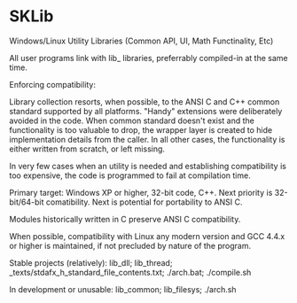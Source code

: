 # SKLib

Windows/Linux Utility Libraries (Common API, UI, Math Functinality, Etc)

All user programs link with lib_<something> libraries, preferrably compiled-in at the same time.

Enforcing compatibility:

Library collection resorts, when possible, to the ANSI C and C++ common standard supported by all platforms. "Handy" extensions were deliberately avoided in the code. When common standard doesn't exist and the functionality is too valuable to drop, the wrapper layer is created to hide implementation details from the caller. In all other cases, the functionality is either written from scratch, or left missing.

In very few cases when an utility is needed and establishing compatibility is too expensive, the code is programmed to fail at compilation time.

Primary target: Windows XP or higher, 32-bit code, C++. Next priority is 32-bit/64-bit comatibility. Next is potential for portability to ANSI C.

Modules historically written in C preserve ANSI C compatibility.

When possible, compatibility with Linux any modern version and GCC 4.4.x or higher is maintained, if not precluded by nature of the program.

Stable projects (relatively):
   lib_dll;
   lib_thread;
   _texts/stdafx_h_standard_file_contents.txt;
   ./arch.bat;
   ./compile.sh

In development or unusable:
   lib_common;
   lib_filesys;
   ./arch.sh

